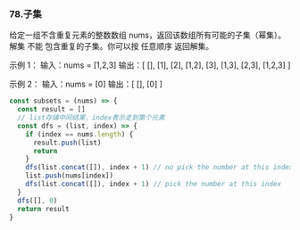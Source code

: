 ### 78.子集
给定一组不含重复元素的整数数组 nums，返回该数组所有可能的子集（幂集）。
解集 不能 包含重复的子集。你可以按 任意顺序 返回解集。

示例 1：
输入：nums = [1,2,3]
输出：[
      [],
      [1],
      [2],
      [1,2],
      [3],
      [1,3],
      [2,3],
      [1,2,3]
    ]

示例 2：
输入：nums = [0]
输出：[
      [],
      [0]
    ]

```js
const subsets = (nums) => {
  const result = []
  // list存储中间结果，index表示走到第个元素
  const dfs = (list, index) => {
    if (index == nums.length) {
      result.push(list)
      return 
    }
    dfs(list.concat([]), index + 1) // no pick the number at this index
    list.push(nums[index])
    dfs(list.concat([]), index + 1) // pick the number at this index
  }
  dfs([], 0)
  return result
}
```